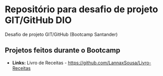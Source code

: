 # Repositório para desafio de projeto GIT/GitHub DIO

Desafio de projeto GIT/GitHub (Bootcamp Santander)

## Projetos feitos durante o Bootcamp
- **Links:**
    Livro de Receitas - https://github.com/LannaxSousa/Livro-Receitas
